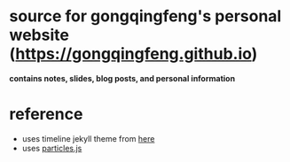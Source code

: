 # source for gongqingfeng's personal website (https://gongqingfeng.github.io)

**contains notes, slides, blog posts, and personal information**

# reference

- uses timeline jekyll theme from [here](http://kirbyt.github.io/timeline-jekyll-theme)
- uses [particles.js](https://vincentgarreau.com/particles.js/)
